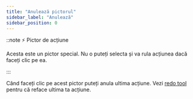 ```yaml
---
title: "Anulează pictorul"
sidebar_label: "Anulează"
sidebar_position: 0
---
```


::note ⚡ Pictor de acțiune

Acesta este un pictor special. Nu o puteți selecta și va rula acțiunea dacă faceți clic pe ea.

:::

Când faceți clic pe acest pictor puteți anula ultima acțiune. Vezi [redo tool](redo) pentru că reface ultima ta acțiune.
